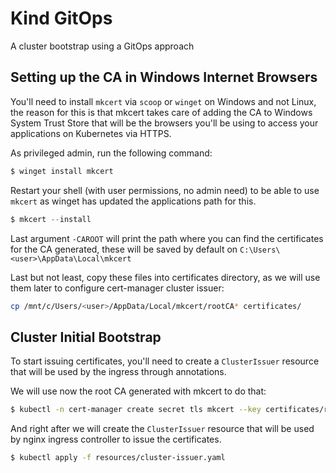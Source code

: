 # Kind GitOps

A cluster bootstrap using a GitOps approach

## Setting up the CA in Windows Internet Browsers

You'll need to install `mkcert` via `scoop` or `winget` on Windows and not Linux, the reason for this is that mkcert takes care of adding the CA to Windows System Trust Store that will be the browsers you'll be using to access your applications on Kubernetes via HTTPS.

As privileged admin, run the following command:

```POWERSHELL
$ winget install mkcert
```

Restart your shell (with user permissions, no admin need) to be able to use `mkcert` as winget has updated the applications path for this.

```POWERSHELL
$ mkcert --install
```

Last argument `-CAROOT` will print the path where you can find the certificates for the CA generated, these will be saved by default on `C:\Users\<user>\AppData\Local\mkcert`

Last but not least, copy these files into certificates directory, as we will use them later to configure cert-manager cluster issuer:

```BASH
cp /mnt/c/Users/<user>/AppData/Local/mkcert/rootCA* certificates/
```

## Cluster Initial Bootstrap

To start issuing certificates, you'll need to create a `ClusterIssuer` resource that will be used by the ingress through annotations.

We will use now the root CA generated with mkcert to do that:

```BASH
$ kubectl -n cert-manager create secret tls mkcert --key certificates/rootCA-key.pem --cert certificates/rootCA.pem
```

And right after we will create the `ClusterIssuer` resource that will be used by nginx ingress controller to issue the certificates.

```BASH
$ kubectl apply -f resources/cluster-issuer.yaml
```